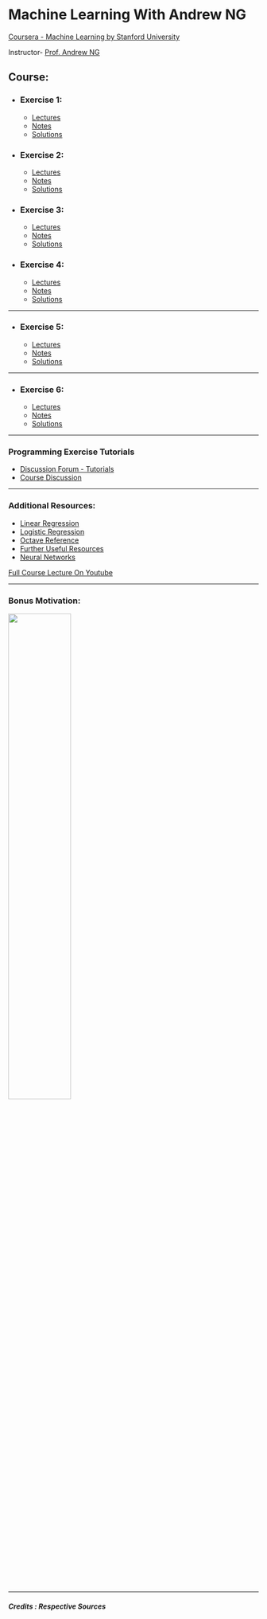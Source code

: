 #  Machine Learning With Andrew NG 

[Coursera - Machine Learning by Stanford University](https://www.coursera.org/learn/machine-learning)

Instructor- [Prof. Andrew NG](https://www.andrewng.org/)

## Course:

- ### Exercise 1:
  - [Lectures](https://github.com/greyhatguy007/MachineLearningAndrewNG/tree/main/home/ex1/Letcures)
  - [Notes](https://github.com/greyhatguy007/MachineLearningAndrewNG/blob/main/home/ex1/Letcures/notes.pdf)
  - [Solutions](https://github.com/greyhatguy007/MachineLearningAndrewNG/blob/main/home/ex1/)


- ### Exercise 2:
  - [Lectures](https://github.com/greyhatguy007/MachineLearningAndrewNG/tree/main/home/ex2/Lectures)
  - [Notes](https://github.com/greyhatguy007/MachineLearningAndrewNG/blob/main/home/ex2/Lectures/notes.pdf)
  - [Solutions](https://github.com/greyhatguy007/MachineLearningAndrewNG/tree/main/home/ex2/)

- ### Exercise 3:
  - [Lectures](https://github.com/greyhatguy007/MachineLearningAndrewNG/tree/main/home/ex3/Lectures)
  - [Notes](https://github.com/greyhatguy007/MachineLearningAndrewNG/blob/main/home/ex3/Lectures/notes.pdf)
  - [Solutions](https://github.com/greyhatguy007/MachineLearningAndrewNG/tree/main/home/ex3/)

- ### Exercise 4:
  - [Lectures](https://github.com/greyhatguy007/MachineLearningAndrewNG/tree/main/home/ex4/Lectures)
  - [Notes](https://github.com/greyhatguy007/MachineLearningAndrewNG/blob/main/home/ex4/Lectures/notes.pdf)
  - [Solutions](https://github.com/greyhatguy007/MachineLearningAndrewNG/tree/main/home/ex4/)

<hr/>

- ### Exercise 5:
  - [Lectures](https://github.com/greyhatguy007/MachineLearningAndrewNG/tree/main/home/ex5/Lectures)
  - [Notes](https://github.com/greyhatguy007/MachineLearningAndrewNG/blob/main/home/ex5/Lectures/notes.pdf)
  - [Solutions](https://github.com/greyhatguy007/MachineLearningAndrewNG/tree/main/home/ex5/)

<hr/>

- ### Exercise 6:
  - [Lectures](https://github.com/greyhatguy007/MachineLearningAndrewNG/tree/main/home/ex6/Lectures)
  - [Notes](https://github.com/greyhatguy007/MachineLearningAndrewNG/blob/main/home/ex6/Lectures/notes.pdf)
  - [Solutions](https://github.com/greyhatguy007/MachineLearningAndrewNG/tree/main/home/ex6/)

<hr/>

### Programming Exercise Tutorials
- [Discussion Forum - Tutorials](https://www.coursera.org/learn/machine-learning/discussions/all/threads/m0ZdvjSrEeWddiIAC9pDDA)
- [Course Discussion](https://www.coursera.org/learn/machine-learning/discussions/all/threads/0SxufTSrEeWPACIACw4G5w)


<hr/>

### Additional Resources:
- [Linear Regression](https://adit.io/posts/2016-02-20-Linear-Regression-in-Pictures.html)
- [Logistic Regression](https://adit.io/posts/2016-03-13-Logistic-Regression.html#non-linear-classification)
- [Octave Reference](https://octave.org/octave.pdf)
- [Further Useful Resources](https://www.coursera.org/learn/machine-learning/resources/NrY2G)
- [Neural Networks](https://github.com/greyhatguy007/MachineLearningAndrewNG/tree/main/home/extras)

[Full Course Lecture On Youtube](https://youtube.com/playlist?list=PLLssT5z_DsK-h9vYZkQkYNWcItqhlRJLN)

<hr/>

### Bonus Motivation:

<img src = "https://www.azquotes.com/picture-quotes/quote-no-one-knows-what-the-right-algorithm-is-but-it-gives-us-hope-that-if-we-can-discover-andrew-ng-125-25-69.jpg" height="50%" width=50%/>

<hr/>

##### Credits : Respective Sources
